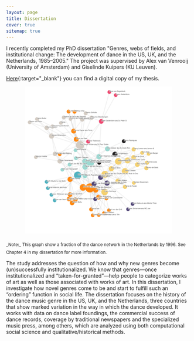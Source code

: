 ```yaml
---
layout: page
title: Dissertation
cover: true
sitemap: true
---
```


I recently completed my PhD dissertation "Genres, webs of fields, and institutional change: The development of dance in the US, UK, and the Netherlands, 1985–2005." The project was supervised by Alex van Venrooij (University of Amsterdam) and Giselinde Kuipers (KU Leuven). 

[Here](https://drive.google.com/file/d/1sk9Adc6OG75UoB3U3joo-Svaznu6shYp/view?usp=sharing){:target="_blank"} you can find a digital copy of my thesis. 

<p align="center">
<img src="/assets/img/blog/Figure 3 (1).svg" alt="cover" width="400"/>
</p>
<sub>_Note:_ This graph show a fraction of the dance network in the Netherlands by 1996. See Chapter 4 in my dissertation for more information.</sub>

The study addresses the question of how and why new genres become (un)successfully institutionalized. We know that genres—once institutionalized and “taken-for-granted”—help people to categorize works of art as well as those associated with works of art. In this dissertation, I investigate how novel genres come to be and start to fulfill such an “ordering” function in social life. The dissertation focuses on the history of the dance music genre in the US, UK, and the Netherlands, three countries that show marked variation in the way in which the dance developed. It works with data on dance label foundings, the commercial success of dance records, coverage by traditional newspapers and the specialized music press, among others, which are analyzed using both computational social science and qualitative/historical methods.


<!-- ## Credits -->

<!-- Artwork by [Ulyana](https://www.instagram.com/goianulia/){:target="_blank"} -->




